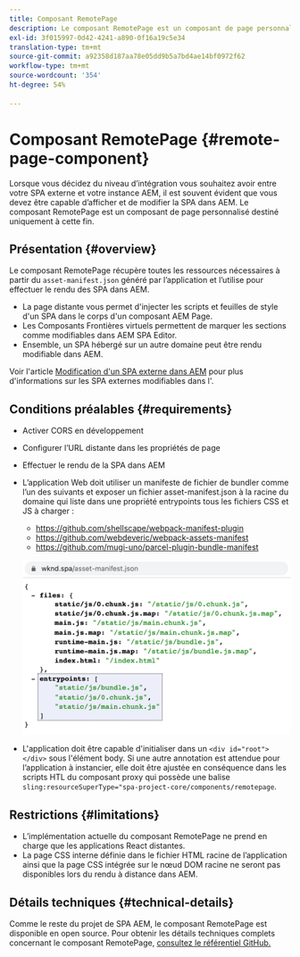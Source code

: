 ```yaml
---
title: Composant RemotePage
description: Le composant RemotePage est un composant de page personnalisé permettant de modifier les SPA React distantes dans AEM.
exl-id: 3f015997-0d42-4241-a890-0f16a19c5e34
translation-type: tm+mt
source-git-commit: a92358d187aa78e05dd9b5a7bd4ae14bf0972f62
workflow-type: tm+mt
source-wordcount: '354'
ht-degree: 54%

---
```


# Composant RemotePage {#remote-page-component}

Lorsque vous décidez du niveau d’intégration vous souhaitez avoir entre votre SPA externe et votre instance AEM, il est souvent évident que vous devez être capable d’afficher et de modifier la SPA dans AEM. Le composant RemotePage est un composant de page personnalisé destiné uniquement à cette fin.

## Présentation {#overview}

Le composant RemotePage récupère toutes les ressources nécessaires à partir du `asset-manifest.json` généré par l’application et l’utilise pour effectuer le rendu des SPA dans AEM.

* La page distante vous permet d&#39;injecter les scripts et feuilles de style d&#39;un SPA dans le corps d&#39;un composant AEM Page.
* Les Composants Frontières virtuels permettent de marquer les sections comme modifiables dans AEM SPA Editor.
* Ensemble, un SPA hébergé sur un autre domaine peut être rendu modifiable dans AEM.

Voir l&#39;article [Modification d&#39;un SPA externe dans AEM](spa-edit-external.md) pour plus d&#39;informations sur les SPA externes modifiables dans l&#39;.

## Conditions préalables {#requirements}

* Activer CORS en développement
* Configurer l’URL distante dans les propriétés de page
* Effectuer le rendu de la SPA dans AEM
* L’application Web doit utiliser un manifeste de fichier de bundler comme l’un des suivants et exposer un fichier asset-manifest.json à la racine du domaine qui liste dans une propriété entrypoints tous les fichiers CSS et JS à charger :
   * https://github.com/shellscape/webpack-manifest-plugin
   * https://github.com/webdeveric/webpack-assets-manifest
   * https://github.com/mugi-uno/parcel-plugin-bundle-manifest

   ![Points d’entrée](assets/asset-manifest-entrypoints.png)

* L&#39;application doit être capable d&#39;initialiser dans un `<div id="root"></div>` sous l&#39;élément body. Si une autre annotation est attendue pour l’application à instancier, elle doit être ajustée en conséquence dans les scripts HTL du composant proxy qui possède une balise `sling:resourceSuperType="spa-project-core/components/remotepage`.

## Restrictions {#limitations}

* L’implémentation actuelle du composant RemotePage ne prend en charge que les applications React distantes.
* La page CSS interne définie dans le fichier HTML racine de l’application ainsi que la page CSS intégrée sur le nœud DOM racine ne seront pas disponibles lors du rendu à distance dans AEM.

## Détails techniques {#technical-details}

Comme le reste du projet de SPA AEM, le composant RemotePage est disponible en open source. Pour obtenir les détails techniques complets concernant le composant RemotePage, [consultez le référentiel GitHub.](https://github.com/adobe/aem-spa-project-core/tree/master/ui.apps/src/main/content/jcr_root/apps/spa-project-core/components/remotepage)
